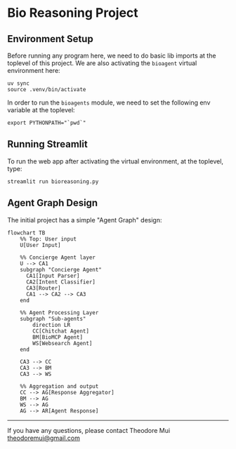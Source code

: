 # Bio Reasoning Project


## Environment Setup

Before running any program here, we need to do basic lib imports at the toplevel of this project.  We are also activating the `bioagent` virtual environment here:

```
uv sync
source .venv/bin/activate
```

In order to run the `bioagents` module, we need to set the following env variable at the toplevel:

```
export PYTHONPATH="`pwd`"
```

## Running Streamlit

To run the web app after activating the virtual environment, at the toplevel, type:

```
streamlit run bioreasoning.py
```


## Agent Graph Design

The initial project has a simple "Agent Graph" design:

```mermaid
flowchart TB
    %% Top: User input
    U[User Input] 
    
    %% Concierge Agent layer
    U --> CA1
    subgraph "Concierge Agent"
      CA1[Input Parser]
      CA2[Intent Classifier]
      CA3[Router]
      CA1 --> CA2 --> CA3
    end
    
    %% Agent Processing Layer
    subgraph "Sub-agents"
        direction LR
        CC[Chitchat Agent]
        BM[BioMCP Agent]
        WS[Websearch Agent]
    end
    
    CA3 --> CC
    CA3 --> BM
    CA3 --> WS

    %% Aggregation and output
    CC --> AG[Response Aggregator]
    BM --> AG
    WS --> AG
    AG --> AR[Agent Response]
```


---
If you have any questions, please contact Theodore Mui <theodoremui@gmail.com>
